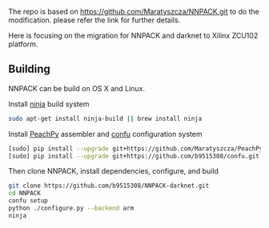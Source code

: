 
The repo is based on https://github.com/Maratyszcza/NNPACK.git to do the modification.
please refer the link for further details.

Here is focusing on the migration for NNPACK and darknet to Xilinx ZCU102 platform.

## Building

NNPACK can be build on OS X and Linux.

Install [ninja](https://ninja-build.org) build system
```bash
sudo apt-get install ninja-build || brew install ninja
```

Install [PeachPy](https://github.com/Maratyszcza/PeachPy) assembler and [confu](https://github.com/b9515308/confu.git) configuration system
```bash
[sudo] pip install --upgrade git+https://github.com/Maratyszcza/PeachPy
[sudo] pip install --upgrade git+https://github.com/b9515308/confu.git
```


Then clone NNPACK, install dependencies, configure, and build
```bash
git clone https://github.com/b9515308/NNPACK-darknet.git
cd NNPACK
confu setup
python ./configure.py --backend arm
ninja
```

